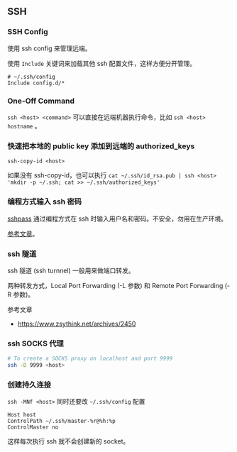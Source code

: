## SSH

### SSH Config

使用 ssh config 来管理远端。

使用 `Include` 关键词来加载其他 ssh 配置文件，这样方便分开管理。

```
# ~/.ssh/config
Include config.d/*
```

### One-Off Command

`ssh <host> <command>` 可以直接在远端机器执行命令，比如 `ssh <host> hostname` 。

### 快速把本地的 public key 添加到远端的 authorized_keys

`ssh-copy-id <host>`

如果没有 ssh-copy-id，也可以执行 `cat ~/.ssh/id_rsa.pub | ssh <host> 'mkdir -p ~/.ssh; cat >> ~/.ssh/authorized_keys'`

### 编程方式输入 ssh 密码

[sshpass](https://github.com/kevinburke/sshpass) 通过编程方式在 ssh 时输入用户名和密码。不安全，勿用在生产环境。

[参考文章](https://linux.cn/article-8086-1.html)。

### ssh 隧道

ssh 隧道 (ssh turnnel) 一般用来做端口转发。

两种转发方式，Local Port Forwarding (-L 参数) 和 Remote Port Forwarding (-R 参数)。

参考文章

- https://www.zsythink.net/archives/2450

### ssh SOCKS 代理

```sh
# To create a SOCKS proxy on localhost and port 9999
ssh -D 9999 <host>
```

### 创建持久连接

`ssh -MNf <host>`
同时还要改 `~/.ssh/config` 配置

```
Host host
ControlPath ~/.ssh/master-%r@%h:%p
ControlMaster no
```

这样每次执行 ssh 就不会创建新的 socket。
